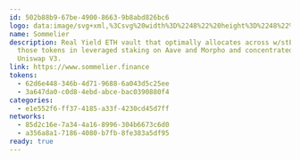 ```yaml
---
id: 502b88b9-67be-4900-8663-9b8abd826bc6
logo: data:image/svg+xml,%3Csvg%20width%3D%2248%22%20height%3D%2248%22%20viewBox%3D%220%200%2048%2048%22%20fill%3D%22none%22%20xmlns%3D%22http%3A%2F%2Fwww.w3.org%2F2000%2Fsvg%22%3E%0A%3Cg%20clip-path%3D%22url(%23clip0_14472_3246)%22%3E%0A%3Cpath%20d%3D%22M24%2048C37.2552%2048%2048%2037.2552%2048%2024C48%2010.7448%2037.2552%200%2024%200C10.7448%200%200%2010.7448%200%2024C0%2037.2552%2010.7448%2048%2024%2048Z%22%20fill%3D%22%23130E20%22%2F%3E%0A%3C%2Fg%3E%0A%3Cg%20clip-path%3D%22url(%23clip1_14472_3246)%22%3E%0A%3Cpath%20fill-rule%3D%22evenodd%22%20clip-rule%3D%22evenodd%22%20d%3D%22M23.9463%2017.5833C25.1559%2017.5833%2026.316%2017.1004%2027.1714%2016.2409C28.0267%2015.3814%2028.5073%2014.2156%2028.5073%2013H19.3853C19.3853%2014.2156%2019.8659%2015.3814%2020.7212%2016.2409C21.5766%2017.1004%2022.7367%2017.5833%2023.9463%2017.5833ZM13%2028.5833V19.4167C14.2096%2019.4167%2015.3697%2019.8996%2016.2251%2020.7591C17.0804%2021.6186%2017.561%2022.7844%2017.561%2024C17.561%2025.2156%2017.0804%2026.3814%2016.2251%2027.2409C15.3697%2028.1004%2014.2096%2028.5833%2013%2028.5833ZM23.9463%2028.5833C26.4653%2028.5833%2028.5073%2026.5313%2028.5073%2024C28.5073%2021.4687%2026.4653%2019.4167%2023.9463%2019.4167C21.4274%2019.4167%2019.3853%2021.4687%2019.3853%2024C19.3853%2026.5313%2021.4274%2028.5833%2023.9463%2028.5833ZM30.3317%2024C30.3317%2025.2156%2030.8122%2026.3814%2031.6675%2027.2409C32.5229%2028.1004%2033.683%2028.5833%2034.8926%2028.5833V19.4167C33.683%2019.4167%2032.5229%2019.8996%2031.6675%2020.7591C30.8122%2021.6186%2030.3317%2022.7844%2030.3317%2024ZM34.8926%2013V17.5833C33.683%2017.5833%2032.5229%2017.1004%2031.6675%2016.2409C30.8122%2015.3814%2030.3317%2014.2156%2030.3317%2013H34.8926ZM13%2017.5833C14.2096%2017.5833%2015.3697%2017.1004%2016.2251%2016.2409C17.0804%2015.3814%2017.561%2014.2156%2017.561%2013H13V17.5833ZM20.7212%2031.7591C21.5766%2030.8996%2022.7367%2030.4167%2023.9463%2030.4167C25.1559%2030.4167%2026.316%2030.8996%2027.1714%2031.7591C28.0267%2032.6186%2028.5073%2033.7844%2028.5073%2035H19.3853C19.3853%2033.7844%2019.8659%2032.6186%2020.7212%2031.7591ZM30.3317%2035H34.8926V30.4167C33.683%2030.4167%2032.5229%2030.8996%2031.6675%2031.7591C30.8122%2032.6186%2030.3317%2033.7844%2030.3317%2035ZM13%2035V30.4167C14.2096%2030.4167%2015.3697%2030.8996%2016.2251%2031.7591C17.0804%2032.6186%2017.561%2033.7844%2017.561%2035H13Z%22%20fill%3D%22white%22%2F%3E%0A%3C%2Fg%3E%0A%3Cdefs%3E%0A%3CclipPath%20id%3D%22clip0_14472_3246%22%3E%0A%3Crect%20width%3D%2248%22%20height%3D%2248%22%20fill%3D%22white%22%2F%3E%0A%3C%2FclipPath%3E%0A%3CclipPath%20id%3D%22clip1_14472_3246%22%3E%0A%3Crect%20width%3D%2222%22%20height%3D%2222%22%20fill%3D%22white%22%20transform%3D%22translate(13%2013)%22%2F%3E%0A%3C%2FclipPath%3E%0A%3C%2Fdefs%3E%0A%3C%2Fsvg%3E%0A
name: Sommelier
description: Real Yield ETH vault that optimally allocates across w/stETH and
  those tokens in leveraged staking on Aave and Morpho and concentrated LPing on
  Uniswap V3.
link: https://www.sommelier.finance
tokens:
  - 62d6e448-346b-4d71-9688-6a043d5c25ee
  - 3a647da0-c0d8-4ebd-abce-bac0390880f4
categories:
  - e1e552f6-ff37-4185-a33f-4230cd45d7ff
networks:
  - 85d2c16e-7a34-4a16-8996-304b6673c6d0
  - a356a8a1-7186-4080-b7fb-8fe383a5df95
ready: true
---
```

